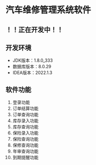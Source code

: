 # 汽车维修管理系统软件

## ！！正在开发中！！

## 开发环境
- JDK版本：1.8.0_333
- 数据库版本：8.0.29
- IDEA版本：2022.1.3

## 软件功能
1. 登录功能
2. 订单结算功能
3. 订单查询功能
4. 库存录入功能
5. 库存查询功能
6. 保险录入功能
7. 保险查询功能
8. 保修查询功能
9. 年审查询功能
10. 到期提醒功能
